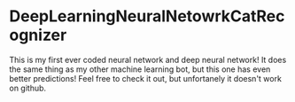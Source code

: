 # DeepLearningNeuralNetowrkCatRecognizer
This is my first ever coded neural network and deep neural network! It does the same thing as my other machine learning bot, but this one has even better predictions! Feel free to check it out, but unfortanely it doesn't work on github.
